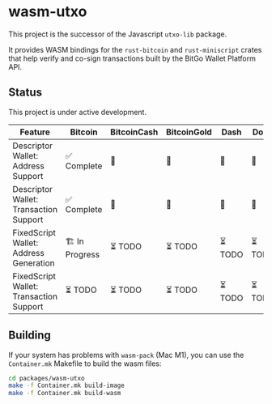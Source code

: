 # wasm-utxo

This project is the successor of the Javascript `utxo-lib` package.

It provides WASM bindings for the `rust-bitcoin` and `rust-miniscript` crates
that help verify and co-sign transactions built by the BitGo Wallet Platform API.

## Status

This project is under active development.

| Feature                                 | Bitcoin        | BitcoinCash | BitcoinGold | Dash    | Doge    | Litecoin | Zcash   |
| --------------------------------------- | -------------- | ----------- | ----------- | ------- | ------- | -------- | ------- |
| Descriptor Wallet: Address Support      | ✅ Complete    | 🚫          | 🚫          | 🚫      | 🚫      | 🚫       | 🚫      |
| Descriptor Wallet: Transaction Support  | ✅ Complete    | 🚫          | 🚫          | 🚫      | 🚫      | 🚫       | 🚫      |
| FixedScript Wallet: Address Generation  | 🏗️ In Progress | ⏳ TODO     | ⏳ TODO     | ⏳ TODO | ⏳ TODO | ⏳ TODO  | ⏳ TODO |
| FixedScript Wallet: Transaction Support | ⏳ TODO        | ⏳ TODO     | ⏳ TODO     | ⏳ TODO | ⏳ TODO | ⏳ TODO  | ⏳ TODO |

## Building

If your system has problems with `wasm-pack` (Mac M1), you can use the `Container.mk` Makefile to build the wasm files:

```bash
cd packages/wasm-utxo
make -f Container.mk build-image
make -f Container.mk build-wasm
```
